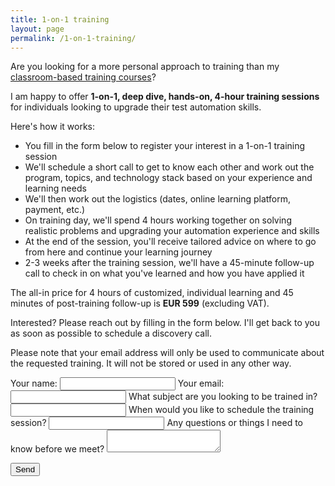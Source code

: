 ```yaml
---
title: 1-on-1 training
layout: page
permalink: /1-on-1-training/
---
```

Are you looking for a more personal approach to training than my [classroom-based training courses](/training/)?

I am happy to offer **1-on-1, deep dive, hands-on, 4-hour training sessions** for individuals looking to upgrade their test automation skills.

Here's how it works:

* You fill in the form below to register your interest in a 1-on-1 training session
* We'll schedule a short call to get to know each other and work out the program, topics, and technology stack based on your experience and learning needs
* We'll then work out the logistics (dates, online learning platform, payment, etc.)
* On training day, we'll spend 4 hours working together on solving realistic problems and upgrading your automation experience and skills
* At the end of the session, you'll receive tailored advice on where to go from here and continue your learning journey
* 2-3 weeks after the training session, we'll have a 45-minute follow-up call to check in on what you've learned and how you have applied it

The all-in price for 4 hours of customized, individual learning and 45 minutes of post-training follow-up is **EUR 599** (excluding VAT).

Interested? Please reach out by filling in the form below. I'll get back to you as soon as possible to schedule a discovery call.

Please note that your email address will only be used to communicate about the requested training. It will not be stored or used in any other way.

<form
  action="https://formspree.io/mzbjyzrk"
  method="POST"
>
  <label>
    Your name:
    <input type="text" name="name">
  </label>
  <label>
    Your email:
    <input type="text" name="_replyto">
  </label>
 <label>
    What subject are you looking to be trained in?
    <input type="text" name="training-subject">
  </label>
  <label>
    When would you like to schedule the training session?
    <input type="text" name="training-date">
  </label>
  <label>
    Any questions or things I need to know before we meet?
    <textarea name="message"></textarea>
  </label>

  <button type="submit">Send</button>
</form>
